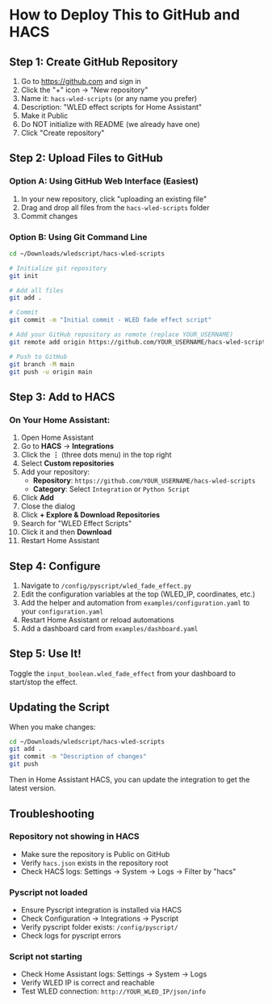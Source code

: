 # How to Deploy This to GitHub and HACS

## Step 1: Create GitHub Repository

1. Go to https://github.com and sign in
2. Click the "+" icon → "New repository"
3. Name it: `hacs-wled-scripts` (or any name you prefer)
4. Description: "WLED effect scripts for Home Assistant"
5. Make it Public
6. Do NOT initialize with README (we already have one)
7. Click "Create repository"

## Step 2: Upload Files to GitHub

### Option A: Using GitHub Web Interface (Easiest)

1. In your new repository, click "uploading an existing file"
2. Drag and drop all files from the `hacs-wled-scripts` folder
3. Commit changes

### Option B: Using Git Command Line

```bash
cd ~/Downloads/wledscript/hacs-wled-scripts

# Initialize git repository
git init

# Add all files
git add .

# Commit
git commit -m "Initial commit - WLED fade effect script"

# Add your GitHub repository as remote (replace YOUR_USERNAME)
git remote add origin https://github.com/YOUR_USERNAME/hacs-wled-scripts.git

# Push to GitHub
git branch -M main
git push -u origin main
```

## Step 3: Add to HACS

### On Your Home Assistant:

1. Open Home Assistant
2. Go to **HACS** → **Integrations**
3. Click the **⋮** (three dots menu) in the top right
4. Select **Custom repositories**
5. Add your repository:
   - **Repository**: `https://github.com/YOUR_USERNAME/hacs-wled-scripts`
   - **Category**: Select `Integration` or `Python Script`
6. Click **Add**
7. Close the dialog
8. Click **+ Explore & Download Repositories**
9. Search for "WLED Effect Scripts"
10. Click it and then **Download**
11. Restart Home Assistant

## Step 4: Configure

1. Navigate to `/config/pyscript/wled_fade_effect.py`
2. Edit the configuration variables at the top (WLED_IP, coordinates, etc.)
3. Add the helper and automation from `examples/configuration.yaml` to your `configuration.yaml`
4. Restart Home Assistant or reload automations
5. Add a dashboard card from `examples/dashboard.yaml`

## Step 5: Use It!

Toggle the `input_boolean.wled_fade_effect` from your dashboard to start/stop the effect.

## Updating the Script

When you make changes:

```bash
cd ~/Downloads/wledscript/hacs-wled-scripts
git add .
git commit -m "Description of changes"
git push
```

Then in Home Assistant HACS, you can update the integration to get the latest version.

## Troubleshooting

### Repository not showing in HACS
- Make sure the repository is Public on GitHub
- Verify `hacs.json` exists in the repository root
- Check HACS logs: Settings → System → Logs → Filter by "hacs"

### Pyscript not loaded
- Ensure Pyscript integration is installed via HACS
- Check Configuration → Integrations → Pyscript
- Verify pyscript folder exists: `/config/pyscript/`
- Check logs for pyscript errors

### Script not starting
- Check Home Assistant logs: Settings → System → Logs
- Verify WLED IP is correct and reachable
- Test WLED connection: `http://YOUR_WLED_IP/json/info`
